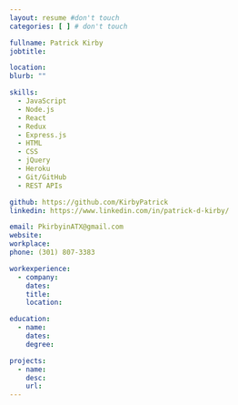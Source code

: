 ```yaml
---
layout: resume #don't touch
categories: [ ] # don't touch

fullname: Patrick Kirby
jobtitle: 

location:
blurb: ""

skills:
  - JavaScript
  - Node.js
  - React
  - Redux
  - Express.js
  - HTML
  - CSS
  - jQuery
  - Heroku
  - Git/GitHub
  - REST APIs

github: https://github.com/KirbyPatrick
linkedin: https://www.linkedin.com/in/patrick-d-kirby/

email: PkirbyinATX@gmail.com
website:
workplace:
phone: (301) 807-3383

workexperience:
  - company:
    dates:
    title:
    location:

education:
  - name:
    dates:
    degree:

projects:
  - name:
    desc:
    url:
---
```

